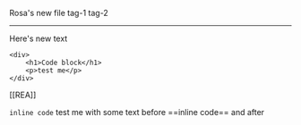 Rosa's new file
tag-1 tag-2
- --
Here's new text

```
<div>
	<h1>Code block</h1>
	<p>test me</p>
</div>
```


[[REA]]

`inline code` test me with some text before ==inline code== and after

